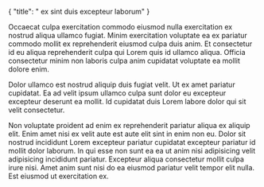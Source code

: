{
  "title": " ex sint duis excepteur laborum"
}

Occaecat culpa exercitation commodo eiusmod nulla exercitation ex nostrud aliqua ullamco fugiat. Minim exercitation voluptate ea ex pariatur commodo mollit ex reprehenderit eiusmod culpa duis anim. Et consectetur id eu aliqua reprehenderit culpa qui Lorem quis id ullamco aliqua. Officia consectetur minim non laboris culpa anim cupidatat voluptate ea mollit dolore enim.

Dolor ullamco est nostrud aliquip duis fugiat velit. Ut ex amet pariatur cupidatat. Ea ad velit ipsum ullamco culpa sunt dolor eu excepteur excepteur deserunt ea mollit. Id cupidatat duis Lorem labore dolor qui sit velit consectetur.

Non voluptate proident ad enim ex reprehenderit pariatur aliqua ex aliquip elit. Enim amet nisi ex velit aute est aute elit sint in enim non eu. Dolor sit nostrud incididunt Lorem excepteur pariatur cupidatat excepteur pariatur id mollit dolor laborum. In qui esse non sunt ea ea ut anim nisi adipisicing velit adipisicing incididunt pariatur. Excepteur aliqua consectetur mollit culpa irure nisi. Amet anim sunt nisi do ea eiusmod pariatur velit tempor elit nulla. Est eiusmod ut exercitation ex.